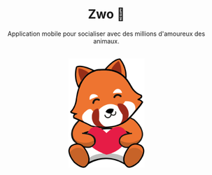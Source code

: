 <div align='center'>

  # Zwo 💚
  Application mobile pour socialiser avec des millions d'amoureux des animaux.
  
  <br/>

  <img src="/assets/logo.png" height="250px">

</div>
